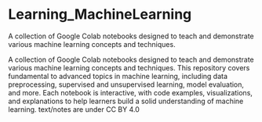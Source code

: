 # Learning_MachineLearning
A collection of Google Colab notebooks designed to teach and demonstrate various machine learning concepts and techniques.

A collection of Google Colab notebooks designed to teach and demonstrate various machine learning concepts and techniques. This repository covers fundamental to advanced topics in machine learning, including data preprocessing, supervised and unsupervised learning, model evaluation, and more. Each notebook is interactive, with code examples, visualizations, and explanations to help learners build a solid understanding of machine learning.
text/notes are under CC BY 4.0
